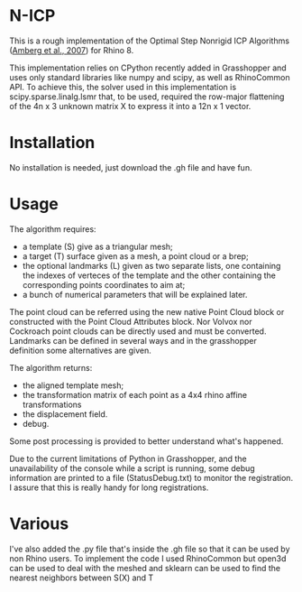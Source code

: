 # N-ICP

This is a rough implementation of the Optimal Step Nonrigid ICP Algorithms  ([Amberg et al., 2007](https://doi.org/10.1109/CVPR.2007.383165)) for Rhino 8.

This implementation relies on CPython recently added in Grasshopper and uses only standard libraries like numpy and scipy, as well as RhinoCommon API. To achieve this, the solver used in this implementation is scipy.sparse.linalg.lsmr that, to be used, required the row-major flattening of the 4n x 3 unknown matrix X to express it into a 12n x 1 vector. 

# Installation
No installation is needed, just download the .gh file and have fun.

# Usage
The algorithm requires:
- a template (S) give as a triangular mesh;
- a target (T) surface given as a mesh, a point cloud or a brep;
- the optional landmarks (L) given as two separate lists, one containing the indexes of verteces of the template and the other containing the corresponding points coordinates to aim at;
- a bunch of numerical parameters that will be explained later.

The point cloud can be referred using the new native Point Cloud block or constructed with the Point Cloud Attributes block. Nor Volvox nor Cockroach point clouds can be directly used and must be converted. 
Landmarks can be defined in several ways and in the grasshopper definition some alternatives are given.

The algorithm returns:
- the aligned template mesh;
- the transformation matrix of each point as a 4x4 rhino affine transformations 
- the displacement field.
- debug.

Some post processing is provided to better understand what's happened.

Due to the current limitations of Python in Grasshopper, and the unavailability of the console while a script is running, some debug information are printed to a file (StatusDebug.txt) to monitor the registration. I assure that this is really handy for long registrations.

# Various
I've also added the .py file that's inside the .gh file so that it can be used by non Rhino users. To implement the code I used RhinoCommon but open3d can be used to deal with the meshed and sklearn can be used to find the nearest neighbors between S(X) and T

